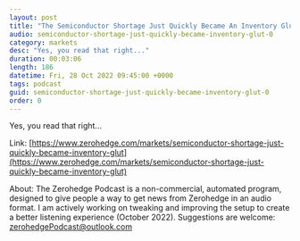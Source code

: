 ```yaml
---
layout: post
title: "The Semiconductor Shortage Just Quickly Became An Inventory Glut"
audio: semiconductor-shortage-just-quickly-became-inventory-glut-0
category: markets
desc: "Yes, you read that right..."
duration: 00:03:06
length: 186
datetime: Fri, 28 Oct 2022 09:45:00 +0000
tags: podcast
guid: semiconductor-shortage-just-quickly-became-inventory-glut-0
order: 0
---
```

Yes, you read that right...

Link: [https://www.zerohedge.com/markets/semiconductor-shortage-just-quickly-became-inventory-glut](https://www.zerohedge.com/markets/semiconductor-shortage-just-quickly-became-inventory-glut)

About: The Zerohedge Podcast is a non-commercial, automated program, designed to give people a way to get news from Zerohedge in an audio format.  I am actively working on tweaking and improving the setup to create a better listening experience (October 2022).  Suggestions are welcome: [zerohedgePodcast@outlook.com](mailto:zerohedgePodcast@outlook.com)